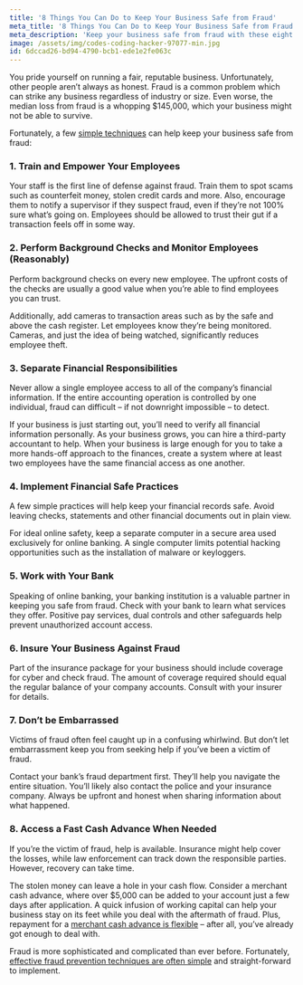 ```yaml
---
title: '8 Things You Can Do to Keep Your Business Safe from Fraud'
meta_title: '8 Things You Can Do to Keep Your Business Safe from Fraud'
meta_description: 'Keep your business safe from fraud with these eight tips which any business owner can use today.'
image: /assets/img/codes-coding-hacker-97077-min.jpg
id: 6dccad26-bd94-4790-bcb1-ede1e2fe063c
---
```

You pride yourself on running a fair, reputable business. Unfortunately, other people aren’t always as honest. Fraud is a common problem which can strike any business regardless of industry or size. Even worse, the median loss from fraud is a whopping $145,000, which your business might not be able to survive.

Fortunately, a few [simple techniques](https://www.oneparkfinancial.com/blog/defending-your-small-business-against-ransomware) can help keep your business safe from fraud:

### 1. Train and Empower Your Employees

Your staff is the first line of defense against fraud. Train them to spot scams such as counterfeit money, stolen credit cards and more. Also, encourage them to notify a supervisor if they suspect fraud, even if they’re not 100% sure what’s going on. Employees should be allowed to trust their gut if a transaction feels off in some way. 

### 2. Perform Background Checks and Monitor Employees (Reasonably)

Perform background checks on every new employee. The upfront costs of the checks are usually a good value when you’re able to find employees you can trust.

Additionally, add cameras to transaction areas such as by the safe and above the cash register. Let employees know they’re being monitored. Cameras, and just the idea of being watched, significantly reduces employee theft. 

### 3. Separate Financial Responsibilities

Never allow a single employee access to all of the company’s financial information.  If the entire accounting operation is controlled by one individual, fraud can difficult – if not downright impossible – to detect. 

If your business is just starting out, you’ll need to verify all financial information personally. As your business grows, you can hire a third-party accountant to help. When your business is large enough for you to take a more hands-off approach to the finances, create a system where at least two employees have the same financial access as one another. 

### 4. Implement Financial Safe Practices

A few simple practices will help keep your financial records safe. Avoid leaving checks, statements and other financial documents out in plain view.

For ideal online safety, keep a separate computer in a secure area used exclusively for online banking. A single computer limits potential hacking opportunities such as the installation of malware or keyloggers.

### 5. Work with Your Bank

Speaking of online banking, your banking institution is a valuable partner in keeping you safe from fraud. Check with your bank to learn what services they offer. Positive pay services, dual controls and other safeguards help prevent unauthorized account access.   

### 6. Insure Your Business Against Fraud

Part of the insurance package for your business should include coverage for cyber and check fraud. The amount of coverage required should equal the regular balance of your company accounts. Consult with your insurer for details.  

### 7. Don’t be Embarrassed

Victims of fraud often feel caught up in a confusing whirlwind. But don’t let embarrassment keep you from seeking help if you’ve been a victim of fraud. 

Contact your bank’s fraud department first. They’ll help you navigate the entire situation. You’ll likely also contact the police and your insurance company. Always be upfront and honest when sharing information about what happened. 

### 8. Access a Fast Cash Advance When Needed

If you’re the victim of fraud, help is available. Insurance might help cover the losses, while law enforcement can track down the responsible parties. However, recovery can take time. 

The stolen money can leave a hole in your cash flow. Consider a merchant cash advance, where over $5,000 can be added to your account just a few days after application. A quick infusion of working capital can help your business stay on its feet while you deal with the aftermath of fraud. Plus, repayment for a [merchant cash advance is flexible](https://www.oneparkfinancial.com/pre-qualification) – after all, you’ve already got enough to deal with. 

Fraud is more sophisticated and complicated than ever before. Fortunately, [effective fraud prevention techniques are often simple](https://www.oneparkfinancial.com/) and straight-forward to implement.
